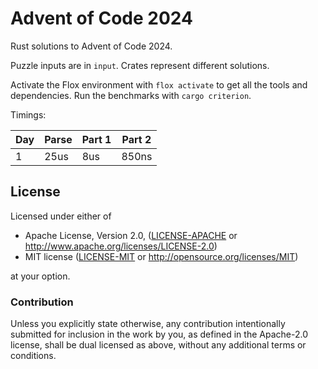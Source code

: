 # Advent of Code 2024

Rust solutions to Advent of Code 2024.

Puzzle inputs are in `input`.
Crates represent different solutions.

Activate the Flox environment with `flox activate` to get all the tools and dependencies.
Run the benchmarks with `cargo criterion`.

Timings:

| Day | Parse | Part 1 | Part 2 |
|-----|-------|--------|--------|
| 1   | 25us  | 8us    | 850ns  |

## License

Licensed under either of

 * Apache License, Version 2.0, ([LICENSE-APACHE](LICENSE-APACHE) or http://www.apache.org/licenses/LICENSE-2.0)
 * MIT license ([LICENSE-MIT](LICENSE-MIT) or http://opensource.org/licenses/MIT)

at your option.

### Contribution

Unless you explicitly state otherwise, any contribution intentionally
submitted for inclusion in the work by you, as defined in the Apache-2.0
license, shall be dual licensed as above, without any additional terms or
conditions.
